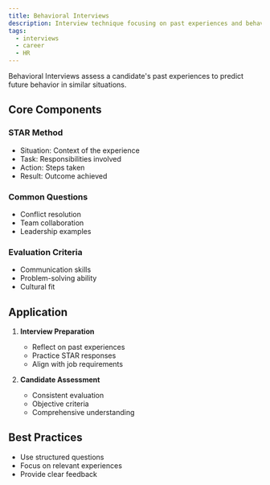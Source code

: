 ```yaml
---
title: Behavioral Interviews
description: Interview technique focusing on past experiences and behaviors
tags:
  - interviews
  - career
  - HR
---
```


Behavioral Interviews assess a candidate's past experiences to predict future behavior in similar situations.

## Core Components

### STAR Method

- Situation: Context of the experience
- Task: Responsibilities involved
- Action: Steps taken
- Result: Outcome achieved

### Common Questions

- Conflict resolution
- Team collaboration
- Leadership examples

### Evaluation Criteria

- Communication skills
- Problem-solving ability
- Cultural fit

## Application

1. **Interview Preparation**

   - Reflect on past experiences
   - Practice STAR responses
   - Align with job requirements

2. **Candidate Assessment**
   - Consistent evaluation
   - Objective criteria
   - Comprehensive understanding

## Best Practices

- Use structured questions
- Focus on relevant experiences
- Provide clear feedback
